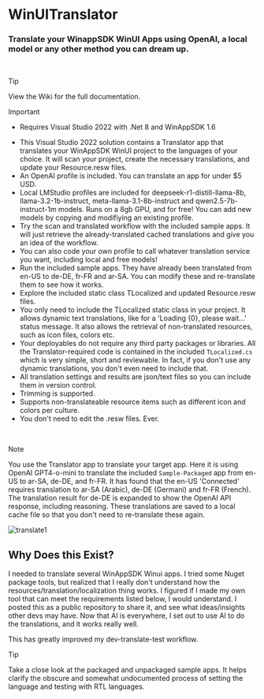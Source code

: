 # WinUITranslator
### Translate your WinappSDK WinUI Apps using OpenAI, a local model or any other method you can dream up.
<br/>

> [!TIP]
> View the Wiki for the full documentation.

> [!IMPORTANT]
> - Requires Visual Studio 2022 with .Net 8 and WinAppSDK 1.6

- This Visual Studio 2022 solution contains a Translator app that translates your WinAppSDK WinUI project to the languages of your choice.  It will scan your project, create the necessary translations, and update your Resource.resw files.
- An OpenAI profile is included.  You can translate an app for under $5 USD.
- Local LMStudio profiles are included for deepseek-r1-distill-llama-8b, llama-3.2-1b-instruct, meta-llama-3.1-8b-instruct and qwen2.5-7b-instruct-1m models.  Runs on a 8gb GPU, and for free!  You can add new models by copying and modifiying an existing profile.
- Try the scan and translated workflow with the included sample apps.  It will just retrieve the already-translated cached translations and give you an idea of the workflow.
- You can also code your own profile to call whatever translation service you want, including local and free models!
- Run the included sample apps.  They have already been translated from en-US to de-DE, fr-FR and ar-SA.  You can modify these and re-translate them to see how it works.
- Explore the included static class TLocalized and updated Resource.resw files.
- You only need to include the TLocalized static class in your project.  It allows dynamic text translations, like for a 'Loading {0}, please wait...' status message.  It also allows the retrieval of non-translated resources, such as icon files, colors etc.
- Your deployables do not require any third party packages or libraries.  All the Translator-required code is contained in the included ```TLocalized.cs``` which is very simple, short and reviewable.  In fact, if you don't use any dynamic translations, you don't even need to include that.
- All translation settings and results are json/text files so you can include them in version control.
- Trimming is supported.
- Supports non-translateable resource items such as different icon and colors per culture.
- You don't need to edit the .resw files.  Ever.
<br/>

> [!NOTE]
> You use the Translator app to translate your target app.  Here it is using OpenAI GPT4-o-mini to translate the included ```Sample-Packaged``` app from en-US to ar-SA, de-DE, and fr-FR.  It has found that the en-US 'Connected' requires translation to ar-SA (Arabic), de-DE (Germani) and fr-FR (French).  The translation result for de-DE is expanded to show the OpenAI API response, including reasoning.  These translations are saved to a local cache file so that you don't need to re-translate these again.

![translate1](https://github.com/user-attachments/assets/5197a496-a259-43a9-a58f-f4897a228e40)

## Why Does this Exist?
I needed to translate several WinAppSDK Winui apps.  I tried some Nuget package tools, but realized that I really don't understand how the resources/translation/localization thing works.  I figured if I made my own tool that can meet the requirements listed below, I would understand.  I posted this as a public repository to share it, and see what ideas/insights other devs may have.  Now that AI is everywhere, I set out to use AI to do the translations, and it works really well.

This has greatly improved my dev-translate-test workflow.

> [!TIP]
> Take a close look at the packaged and unpackaged sample apps.  It helps clarify the obscure and somewhat undocumented process of setting the language and testing with RTL languages.
